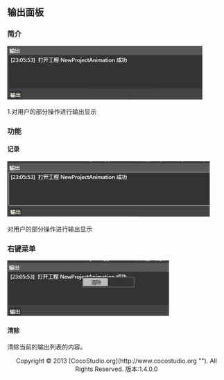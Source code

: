 ## 输出面板

### 简介

![](img/4-2-9-img-01.png)

1.对用户的部分操作进行输出显示

### 功能

#### 记录

![](img/4-2-9-img-02.png) 

对用户的部分操作进行输出显示

### 右键菜单

![](img/4-2-9-img-03.png)

#### 清除

清除当前的输出列表的内容。

<center>Copyright © 2013 [CocoStudio.org](http://www.cocostudio.org ""). All Rights Reserved. 版本:1.4.0.0</center>